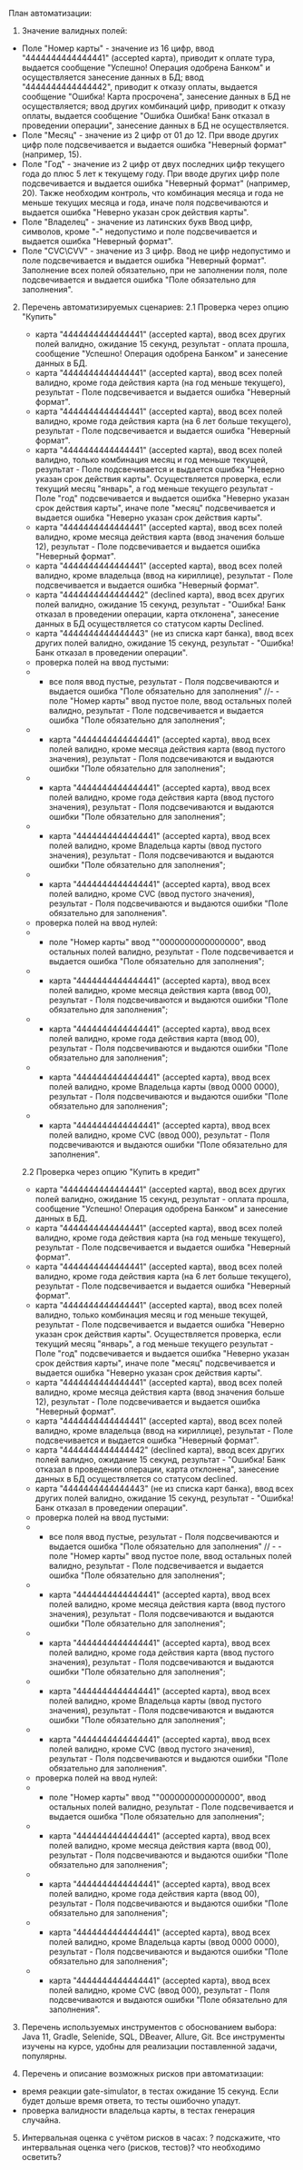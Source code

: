 План автоматизации:

1. Значение валидных полей:
- Поле "Номер карты" - значение из 16 цифр,
  ввод "4444444444444441" (accepted карта), приводит к оплате тура, выдается сообщение "Успешно! Операция одобрена Банком" и осуществляется занесение данных в БД;
  ввод "4444444444444442", приводит к отказу оплаты, выдается сообщение "Ошибка! Карта просрочена", занесение данных в БД не осуществляется;
  ввод других комбинаций цифр, приводит к отказу оплаты, выдается сообщение "Ошибка Ошибка! Банк отказал в проведении операции", занесение данных в БД не осуществляется.
- Поле "Месяц" - значение из 2 цифр от 01 до 12. 
  При вводе других цифр поле подсвечивается и выдается ошибка "Неверный формат" (например, 15).
- Поле "Год" - значение из 2 цифр от двух последних цифр текущего года до плюс 5 лет к текущему году.
  При вводе других цифр поле подсвечивается и выдается ошибка "Неверный формат" (например, 20).
  Также необходим контроль, что комбинация месяца и года не меньше текущих месяца и года, иначе поля подсвечиваются и выдается ошибка "Неверно указан срок действия карты".
- Поле "Владелец" - значение из латинских букв
  Ввод цифр, символов, кроме "-" недопустимо и поле подсвечивается и выдается ошибка "Неверный формат".
- Поле "CVC\CVV" - значение из 3 цифр.
  Ввод не цифр недопустимо и поле подсвечивается и выдается ошибка "Неверный формат".
Заполнение всех полей обязательно, при не заполнении поля, поле подсвечивается и выдается ошибка "Поле обязательно для заполнения". 


2. Перечень автоматизируемых сценариев:
	2.1 Проверка через опцию "Купить" 
	- карта "4444444444444441" (accepted карта), ввод всех других полей валидно, ожидание 15 секунд, результат - оплата прошла, сообщение "Успешно! Операция одобрена Банком" и занесение данных в БД.   
	- карта "4444444444444441" (accepted карта), ввод всех полей валидно, кроме года действия карта (на год меньше текущего), результат - Поле подсвечивается и выдается ошибка "Неверный формат".
	- карта "4444444444444441" (accepted карта), ввод всех полей валидно, кроме года действия карта (на 6 лет больше текущего), результат - Поле подсвечивается и выдается ошибка "Неверный формат".
	- карта "4444444444444441" (accepted карта), ввод всех полей валидно, только комбинация месяц и год меньше текущей, результат - Поле подсвечивается и выдается ошибка "Неверно указан срок действия карты". Осуществляется проверка, если текущий месяц "январь", а год меньше текущего результат - Поле "год" подсвечивается и выдается ошибка "Неверно указан срок действия карты", иначе поле "месяц" подсвечивается и выдается ошибка "Неверно указан срок действия карты".
	- карта "4444444444444441" (accepted карта), ввод всех полей валидно, кроме месяца действия карта (ввод значения больше 12), результат - Поле подсвечивается и выдается ошибка "Неверный формат".
	- карта "4444444444444441" (accepted карта), ввод всех полей валидно, кроме владельца (ввод на кириллице), результат - Поле подсвечивается и выдается ошибка "Неверный формат".
	- карта "4444444444444442" (declined карта), ввод всех других полей валидно, ожидание 15 секунд, результат - "Ошибка! Банк отказал в проведении операции, карта отклонена", занесение данных в БД осуществляется со статусом карты Declined.
	- карта "4444444444444443" (не из списка карт банка), ввод всех других полей валидно, ожидание 15 секунд, результат - "Ошибка! Банк отказал в проведении операции".
	- проверка полей на ввод пустыми:
	- - все поля ввод пустые,  результат - Поля подсвечиваются и выдается ошибка "Поле обязательно для заполнения"
	//- -  поле "Номер карты" ввод пустое поле, ввод остальных полей валидно, результат - Поле подсвечивается и выдается ошибка "Поле обязательно для заполнения";
	- - карта "4444444444444441" (accepted карта), ввод всех полей валидно, кроме месяца действия карта (ввод пустого значения), результат - Поля подсвечиваются и выдаются ошибки "Поле обязательно для заполнения";
	- - карта "4444444444444441" (accepted карта), ввод всех полей валидно, кроме года действия карта (ввод пустого значения), результат - Поля подсвечиваются и выдаются ошибки "Поле обязательно для заполнения";
	- - карта "4444444444444441" (accepted карта), ввод всех полей валидно, кроме Владельца карты (ввод пустого значения), результат - Поля подсвечиваются и выдаются ошибки "Поле обязательно для заполнения";
	- - карта "4444444444444441" (accepted карта), ввод всех полей валидно, кроме CVC (ввод пустого значения), результат - Поля подсвечиваются и выдаются ошибки "Поле обязательно для заполнения".
	- проверка полей на ввод нулей:
	 - -  поле "Номер карты" ввод ""0000000000000000", ввод остальных полей валидно, результат - Поле подсвечивается и выдается ошибка "Поле обязательно для заполнения";
	- - карта "4444444444444441" (accepted карта), ввод всех полей валидно, кроме месяца действия карта (ввод 00), результат - Поля подсвечиваются и выдаются ошибки "Поле обязательно для заполнения";
	- - карта "4444444444444441" (accepted карта), ввод всех полей валидно, кроме года действия карта (ввод 00), результат - Поля подсвечиваются и выдаются ошибки "Поле обязательно для заполнения";
	- - карта "4444444444444441" (accepted карта), ввод всех полей валидно, кроме Владельца карты (ввод 0000 0000), результат - Поля подсвечиваются и выдаются ошибки "Поле обязательно для заполнения";
	- - карта "4444444444444441" (accepted карта), ввод всех полей валидно, кроме CVC (ввод 000), результат - Поля подсвечиваются и выдаются ошибки "Поле обязательно для заполнения".
	
	2.2 Проверка через опцию "Купить в кредит" 
	- карта "4444444444444441" (accepted карта), ввод всех других полей валидно, ожидание 15 секунд, результат - оплата прошла, сообщение "Успешно! Операция одобрена Банком" и занесение данных в БД.   
	- карта "4444444444444441" (accepted карта), ввод всех полей валидно, кроме года действия карта (на год меньше текущего), результат - Поле подсвечивается и выдается ошибка "Неверный формат".
	- карта "4444444444444441" (accepted карта), ввод всех полей валидно, кроме года действия карта (на 6 лет больше текущего), результат - Поле подсвечивается и выдается ошибка "Неверный формат".
	- карта "4444444444444441" (accepted карта), ввод всех полей валидно, только комбинация месяц и год меньше текущей, результат - Поле подсвечивается и выдается ошибка "Неверно указан срок действия карты". Осуществляется проверка, если текущий месяц "январь", а год меньше текущего результат - Поле "год" подсвечивается и выдается ошибка "Неверно указан срок действия карты", иначе поле "месяц" подсвечивается и выдается ошибка "Неверно указан срок действия карты".
	- карта "4444444444444441" (accepted карта), ввод всех полей валидно, кроме месяца действия карта (ввод значения больше 12), результат - Поле подсвечивается и выдается ошибка "Неверный формат".
	- карта "4444444444444441" (accepted карта), ввод всех полей валидно, кроме владельца (ввод на кириллице), результат - Поле подсвечивается и выдается ошибка "Неверный формат".
	- карта "4444444444444442" (declined карта), ввод всех других полей валидно, ожидание 15 секунд, результат - "Ошибка! Банк отказал в проведении операции, карта отклонена", занесение данных в БД осуществляется со статусом declined.
	- карта  "4444444444444443" (не из списка карт банка), ввод всех других полей валидно, ожидание 15 секунд, результат - "Ошибка! Банк отказал в проведении операции".
	- проверка полей на ввод пустыми:
	- -  все поля ввод пустые,  результат - Поля подсвечиваются и выдается ошибка "Поле обязательно для заполнения"
	// - -  поле "Номер карты" ввод пустое поле, ввод остальных полей валидно, результат - Поле подсвечивается и выдается ошибка "Поле обязательно для заполнения";
	- - карта "4444444444444441" (accepted карта), ввод всех полей валидно, кроме месяца действия карта (ввод пустого значения), результат - Поля подсвечиваются и выдаются ошибки "Поле обязательно для заполнения";
	- - карта "4444444444444441" (accepted карта), ввод всех полей валидно, кроме года действия карта (ввод пустого значения), результат - Поля подсвечиваются и выдаются ошибки "Поле обязательно для заполнения";
	- - карта "4444444444444441" (accepted карта), ввод всех полей валидно, кроме Владельца карты (ввод пустого значения), результат - Поля подсвечиваются и выдаются ошибки "Поле обязательно для заполнения";
	- - карта "4444444444444441" (accepted карта), ввод всех полей валидно, кроме CVC (ввод пустого значения), результат - Поля подсвечиваются и выдаются ошибки "Поле обязательно для заполнения".
	- проверка полей на ввод нулей:
	 - -  поле "Номер карты" ввод ""0000000000000000", ввод остальных полей валидно, результат - Поле подсвечивается и выдается ошибка "Поле обязательно для заполнения";
	- - карта "4444444444444441" (accepted карта), ввод всех полей валидно, кроме месяца действия карта (ввод 00), результат - Поля подсвечиваются и выдаются ошибки "Поле обязательно для заполнения";
	- - карта "4444444444444441" (accepted карта), ввод всех полей валидно, кроме года действия карта (ввод 00), результат - Поля подсвечиваются и выдаются ошибки "Поле обязательно для заполнения";
	- - карта "4444444444444441" (accepted карта), ввод всех полей валидно, кроме Владельца карты (ввод 0000 0000), результат - Поля подсвечиваются и выдаются ошибки "Поле обязательно для заполнения";
	- - карта "4444444444444441" (accepted карта), ввод всех полей валидно, кроме CVC (ввод 000), результат - Поля подсвечиваются и выдаются ошибки "Поле обязательно для заполнения".


3. Перечень используемых инструментов с обоснованием выбора:
Java 11, Gradle, Selenide, SQL, DBeaver, Allure, Git. 
Все инструменты изучены на курсе, удобны для реализации поставленной задачи, популярны.

4. Перечень и описание возможных рисков при автоматизации:
 - время реакции gate-simulator, в тестах ожидание 15 секунд. Если будет дольше время ответа, то тесты ошибочно упадут.
 - проверка валидности владельца карты, в тестах генерация случайна.

5. Интервальная оценка с учётом рисков в часах:
? подскажите, что интервальная оценка чего (рисков, тестов)? что необходимо осветить?
